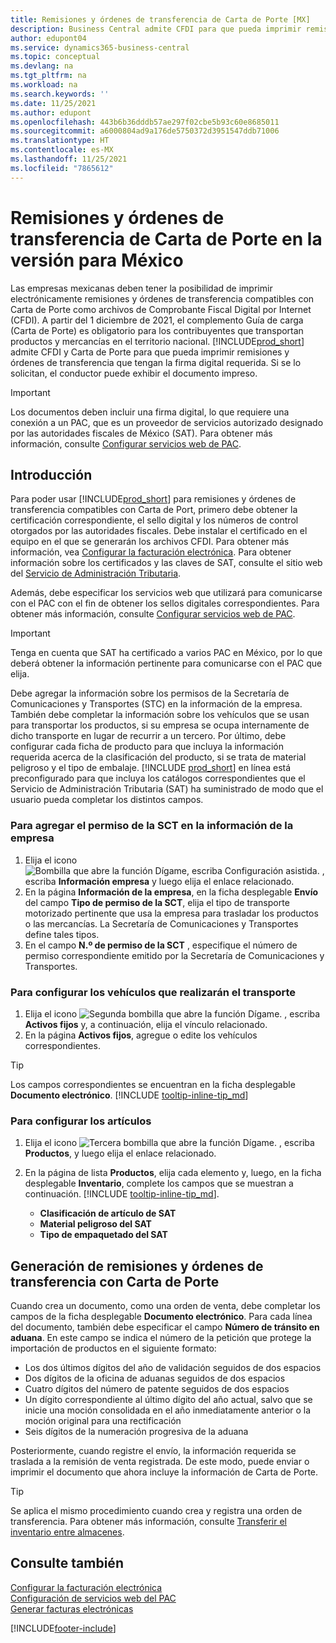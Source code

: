 ```yaml
---
title: Remisiones y órdenes de transferencia de Carta de Porte [MX]
description: Business Central admite CFDI para que pueda imprimir remisiones y órdenes de transferencia con la firma digital requerida y utilizar estos documentos como Carta de Porte.
author: edupont04
ms.service: dynamics365-business-central
ms.topic: conceptual
ms.devlang: na
ms.tgt_pltfrm: na
ms.workload: na
ms.search.keywords: ''
ms.date: 11/25/2021
ms.author: edupont
ms.openlocfilehash: 443b6b36dddb57ae297f02cbe5b93c60e8685011
ms.sourcegitcommit: a6000804ad9a176de5750372d3951547ddb71006
ms.translationtype: HT
ms.contentlocale: es-MX
ms.lasthandoff: 11/25/2021
ms.locfileid: "7865612"
---
```

# <a name="carta-de-porte-packing-slips-and-transfer-orders-in-the-mexican-version"></a>Remisiones y órdenes de transferencia de Carta de Porte en la versión para México

Las empresas mexicanas deben tener la posibilidad de imprimir electrónicamente remisiones y órdenes de transferencia compatibles con Carta de Porte como archivos de Comprobante Fiscal Digital por Internet (CFDI). A partir del 1 diciembre de 2021, el complemento Guía de carga (Carta de Porte) es obligatorio para los contribuyentes que transportan productos y mercancías en el territorio nacional. [!INCLUDE[prod_short](../../includes/prod_short.md)] admite CFDI y Carta de Porte para que pueda imprimir remisiones y órdenes de transferencia que tengan la firma digital requerida. Si se lo solicitan, el conductor puede exhibir el documento impreso.  

> [!IMPORTANT]
> Los documentos deben incluir una firma digital, lo que requiere una conexión a un PAC, que es un proveedor de servicios autorizado designado por las autoridades fiscales de México (SAT). Para obtener más información, consulte [Configurar servicios web de PAC](how-to-set-up-pac-web-services.md).  

## <a name="get-started"></a>Introducción

Para poder usar [!INCLUDE[prod_short](../../includes/prod_short.md)] para remisiones y órdenes de transferencia compatibles con Carta de Port, primero debe obtener la certificación correspondiente, el sello digital y los números de control otorgados por las autoridades fiscales. Debe instalar el certificado en el equipo en el que se generarán los archivos CFDI. Para obtener más información, vea [Configurar la facturación electrónica](how-to-set-up-electronic-invoicing.md). Para obtener información sobre los certificados y las claves de SAT, consulte el sitio web del [Servicio de Administración Tributaria](https://go.microsoft.com/fwlink/?LinkId=242772).  

Además, debe especificar los servicios web que utilizará para comunicarse con el PAC con el fin de obtener los sellos digitales correspondientes. Para obtener más información, consulte [Configurar servicios web de PAC](how-to-set-up-pac-web-services.md).  

> [!IMPORTANT]  
> Tenga en cuenta que SAT ha certificado a varios PAC en México, por lo que deberá obtener la información pertinente para comunicarse con el PAC que elija.  

Debe agregar la información sobre los permisos de la Secretaría de Comunicaciones y Transportes (STC) en la información de la empresa. También debe completar la información sobre los vehículos que se usan para transportar los productos, si su empresa se ocupa internamente de dicho transporte en lugar de recurrir a un tercero. Por último, debe configurar cada ficha de producto para que incluya la información requerida acerca de la clasificación del producto, si se trata de material peligroso y el tipo de embalaje. [!INCLUDE [prod_short](../../includes/prod_short.md)] en línea está preconfigurado para que incluya los catálogos correspondientes que el Servicio de Administración Tributaria (SAT) ha suministrado de modo que el usuario pueda completar los distintos campos.  

### <a name="to-add-sct-permission-to-company-information"></a>Para agregar el permiso de la SCT en la información de la empresa

1. Elija el icono ![Bombilla que abre la función Dígame, escriba Configuración asistida.](../../media/ui-search/search_small.png "Dígame qué desea hacer") , escriba **Información empresa** y luego elija el enlace relacionado.  
2. En la página **Información de la empresa**, en la ficha desplegable **Envío** del campo **Tipo de permiso de la SCT**, elija el tipo de transporte motorizado pertinente que usa la empresa para trasladar los productos o las mercancías. La Secretaría de Comunicaciones y Transportes define tales tipos.  
3. En el campo **N.º de permiso de la SCT** , especifique el número de permiso correspondiente emitido por la Secretaría de Comunicaciones y Transportes.  

### <a name="to-set-up-vehicles-for-transportation"></a>Para configurar los vehículos que realizarán el transporte

1. Elija el icono ![Segunda bombilla que abre la función Dígame.](../../media/ui-search/search_small.png "Dígame qué desea hacer") , escriba **Activos fijos** y, a continuación, elija el vínculo relacionado.  
2. En la página **Activos fijos**, agregue o edite los vehículos correspondientes.  

> [!TIP]
> Los campos correspondientes se encuentran en la ficha desplegable **Documento electrónico**. [!INCLUDE [tooltip-inline-tip_md](../../includes/tooltip-inline-tip_md.md)]

### <a name="to-configure-items"></a>Para configurar los artículos

1. Elija el icono ![Tercera bombilla que abre la función Dígame.](../../media/ui-search/search_small.png "Dígame qué desea hacer") , escriba **Productos**, y luego elija el enlace relacionado.  
2. En la página de lista **Productos**, elija cada elemento y, luego, en la ficha desplegable **Inventario**, complete los campos que se muestran a continuación. [!INCLUDE [tooltip-inline-tip_md](../../includes/tooltip-inline-tip_md.md)].  

    - **Clasificación de artículo de SAT**  
    - **Material peligroso del SAT**  
    - **Tipo de empaquetado del SAT**  

## <a name="generate-packing-slips-and-transfer-orders-with-carta-de-porte"></a>Generación de remisiones y órdenes de transferencia con Carta de Porte

Cuando crea un documento, como una orden de venta, debe completar los campos de la ficha desplegable **Documento electrónico**. Para cada línea del documento, también debe especificar el campo **Número de tránsito en aduana**. En este campo se indica el número de la petición que protege la importación de productos en el siguiente formato:  

- Los dos últimos dígitos del año de validación seguidos de dos espacios  
- Dos dígitos de la oficina de aduanas seguidos de dos espacios  
- Cuatro dígitos del número de patente seguidos de dos espacios  
- Un dígito correspondiente al último dígito del año actual, salvo que se inicie una moción consolidada en el año inmediatamente anterior o la moción original para una rectificación  
- Seis dígitos de la numeración progresiva de la aduana  

Posteriormente, cuando registre el envío, la información requerida se traslada a la remisión de venta registrada. De este modo, puede enviar o imprimir el documento que ahora incluye la información de Carta de Porte.  

> [!TIP]
> Se aplica el mismo procedimiento cuando crea y registra una orden de transferencia. Para obtener más información, consulte [Transferir el inventario entre almacenes](../../inventory-how-transfer-between-locations.md).  

## <a name="see-also"></a>Consulte también

[Configurar la facturación electrónica](how-to-set-up-electronic-invoicing.md)  
[Configuración de servicios web del PAC](how-to-set-up-pac-web-services.md)  
[Generar facturas electrónicas](how-to-generate-electronic-invoices.md)


[!INCLUDE[footer-include](../../includes/footer-banner.md)]